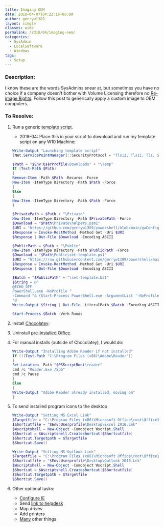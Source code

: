 ```yaml
---
title: Imaging OEM
date: 2018-04-07T04:23:16+00:00
author: gerryw1389
layout: single
classes: wide
permalink: /2018/04/imaging-oem/
categories:
  - SysAdmin
  - LocalSoftware
  - Windows
tags:
  - Setup
---
```

<!--more-->

### Description:

I know these are the words SysAdmins snear at, but sometimes you have no choice if a company doesn't bother with Volume Licensing therefore no [Re-image Rights](https://automationadmin.com/2016/05/re-imaging-rights/). Follow this post to generically apply a custom image to OEM computers.

### To Resolve:

1. Run a generic [template script](https://github.com/gerryw1389/powershell/blob/main/gwConfiguration/Public/Set-Template.ps1).

   - 2018-04: Place this in your script to download and run my template script on any W10 Machine:

   ```powershell
   Write-Output "Launching template script"
   [Net.ServicePointManager]::SecurityProtocol = "Tls12, Tls11, Tls, Ssl3"

   $Path = "$Env:UserProfile\Downloads" + "\Temp"
   If (Test-Path $Path)
   {
   Remove-Item -Path $Path -Recurse -Force
   New-Item -ItemType Directory -Path $Path -Force
   }
   Else
   {
   New-Item -ItemType Directory -Path $Path -Force
   }

   $PrivatePath = $Path + "\Private"
   New-Item -ItemType Directory -Path $PrivatePath -Force
   $Download = "$Path\Private\helpers.psm1"
   $URI = "https://github.com/gerryw1389/powershell/blob/main/gwConfiguration/Private/helpers.psm1"
   $Response = Invoke-RestMethod -Method Get -Uri $URI
   $Response | Out-File $Download -Encoding ASCII

   $PublicPath = $Path + "\Public"
   New-Item -ItemType Directory -Path $PublicPath -Force
   $Download = "$Path\Public\set-template.ps1"
   $URI = "https://raw.githubusercontent.com/gerryw1389/powershell/main/gwConfiguration/Public/Set-Template.ps1"
   $Response = Invoke-RestMethod -Method Get -Uri $URI
   $Response | Out-File $Download -Encoding ASCII

   $Batch = "$PublicPath" + "\set-template.bat"
   $String = @'
   @ECHO OFF
   PowerShell.exe -NoProfile ^
   -Command "& {Start-Process PowerShell.exe -ArgumentList '-NoProfile -ExecutionPolicy Bypass -Command ". "%~dpn0.ps1"; Set-Template "' -Verb RunAs}"
   '@
   Write-Output $String | Out-File -LiteralPath $Batch -Encoding ASCII

   Start-Process $Batch -Verb Runas
   ```

2. Install [Chocolatey](https://github.com/gerryw1389/powershell/blob/main/gwApplications/Public/Install-Choco.ps1):

3. Uninstall [pre-installed Office](https://automationadmin.com/2018/03/office-install-tasks/).

4. For manual installs (outside of Chocolatey), I would do:

   ```powershell
   Write-Output "Installing Adobe Reader if not installed"
   If (!(Test-Path "C:\Program Files (x86)\Adobe\Reader"))
   {
   Set-Location -Path "$PSScriptRoot\reader"
   cmd /c "Reader.Exe /Spb"
   cmd /c Pause
   }
   Else
   {
   Write-Output "Adobe Reader already installed, moving on"
   }
   ```

5. To send installed program icons to the desktop

   ```powershell
   Write-Output "Setting MS Excel Link"
   $Targetfile = "C:\Program Files (x86)\Microsoft Office\root\Office16\EXCEL.EXE"
   $Shortcutfile = "$Env:Userprofile\Desktop\Excel 2016.Lnk"
   $Wscriptshell = New-Object -Comobject Wscript.Shell
   $Shortcut = $Wscriptshell.Createshortcut($Shortcutfile)
   $Shortcut.Targetpath = $Targetfile
   $Shortcut.Save()

   Write-Output "Setting MS Outlook Link"
   $Targetfile = "C:\Program Files (x86)\Microsoft Office\root\Office16\OUTLOOK.EXE"
   $Shortcutfile = "$Env:Userprofile\Desktop\Outlook 2016.Lnk"
   $Wscriptshell = New-Object -Comobject Wscript.Shell
   $Shortcut = $Wscriptshell.Createshortcut($Shortcutfile)
   $Shortcut.Targetpath = $Targetfile
   $Shortcut.Save()
   ```

6. Other optional tasks:  
   - [Configure IE](https://automationadmin.com/2017/08/ps-configuring-ie-settings/)
   - Send [link to helpdesk](https://automationadmin.com/2017/03/ps-link-to-helpdesk/)
   - Map drives
   - Add printers
   - [Many](https://automationadmin.com/2017/08/w10-config-snippets/) other things